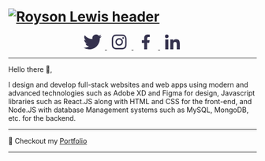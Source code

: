 
# [![Royson Lewis header](https://storage.googleapis.com/royson-lewis.appspot.com/royson%20cover.png)](https://roysonlewis.com)



<p align='center'>
<a href="https://twitter.com/lewisroysonj"><svg xmlns="http://www.w3.org/2000/svg" width="50" height="30" viewBox="0 0 70.229 57.039">
  <path id="Icon_awesome-twitter" data-name="Icon awesome-twitter" d="M63.01,17.6c.045.624.045,1.248.045,1.872,0,19.028-14.482,40.952-40.952,40.952A40.674,40.674,0,0,1,0,53.958a29.775,29.775,0,0,0,3.476.178,28.826,28.826,0,0,0,17.869-6.149A14.419,14.419,0,0,1,7.887,38a18.151,18.151,0,0,0,2.718.223,15.223,15.223,0,0,0,3.788-.49A14.4,14.4,0,0,1,2.852,23.612v-.178A14.5,14.5,0,0,0,9.358,25.26,14.415,14.415,0,0,1,4.9,6.01,40.912,40.912,0,0,0,34.579,21.072a16.248,16.248,0,0,1-.356-3.3,14.407,14.407,0,0,1,24.91-9.848A28.338,28.338,0,0,0,68.268,4.45a14.354,14.354,0,0,1-6.328,7.932,28.854,28.854,0,0,0,8.288-2.228A30.94,30.94,0,0,1,63.01,17.6Z" transform="translate(0 -3.381)" fill="#34314d"/>
</svg>
</a>
<a href="https://instagram.com/lewisroyson"><svg xmlns="http://www.w3.org/2000/svg" width="50" height="30" viewBox="0 0 58.115 58.102">
  <path id="Icon_awesome-instagram" data-name="Icon awesome-instagram" d="M29.059,16.392a14.9,14.9,0,1,0,14.9,14.9A14.873,14.873,0,0,0,29.059,16.392Zm0,24.581a9.685,9.685,0,1,1,9.685-9.685,9.7,9.7,0,0,1-9.685,9.685Zm18.98-25.191a3.475,3.475,0,1,1-3.475-3.475A3.466,3.466,0,0,1,48.039,15.783Zm9.866,3.526c-.22-4.654-1.284-8.777-4.693-12.174s-7.52-4.46-12.174-4.693c-4.8-.272-19.175-.272-23.972,0-4.641.22-8.764,1.284-12.174,4.68S.432,14.642.2,19.3c-.272,4.8-.272,19.175,0,23.972.22,4.654,1.284,8.777,4.693,12.174s7.52,4.46,12.174,4.693c4.8.272,19.175.272,23.972,0,4.654-.22,8.777-1.284,12.174-4.693s4.46-7.52,4.693-12.174c.272-4.8.272-19.162,0-23.959Zm-6.2,29.106a9.8,9.8,0,0,1-5.523,5.523C42.36,55.455,33.285,55.1,29.059,55.1s-13.315.337-17.126-1.167a9.8,9.8,0,0,1-5.523-5.523c-1.517-3.825-1.167-12.9-1.167-17.126S4.905,17.974,6.409,14.162a9.8,9.8,0,0,1,5.523-5.523c3.825-1.517,12.9-1.167,17.126-1.167s13.315-.337,17.126,1.167a9.8,9.8,0,0,1,5.523,5.523c1.517,3.825,1.167,12.9,1.167,17.126S53.225,44.6,51.708,48.415Z" transform="translate(0.005 -2.238)" fill="#34314d"/>
</svg>
</a>
<a href="https://www.facebook.com/royson.lewis"><svg xmlns="http://www.w3.org/2000/svg" width="50" height="30" viewBox="0 0 28.989 54.127">
  <path id="Icon_awesome-facebook-f" data-name="Icon awesome-facebook-f" d="M28.7,30.446l1.5-9.8H20.8V14.294C20.8,11.614,22.116,9,26.326,9H30.6V.662A52.109,52.109,0,0,0,23.014,0c-7.741,0-12.8,4.692-12.8,13.185v7.466h-8.6v9.8h8.6v23.68H20.8V30.446Z" transform="translate(-1.609)" fill="#34314d"/>
</svg>
</a>
<a href="https://www.linkedin.com/lewisroysonj" >
<svg xmlns="http://www.w3.org/2000/svg" width="50" height="30" viewBox="0 0 57.27 57.269">
  <path id="Icon_awesome-linkedin-in" data-name="Icon awesome-linkedin-in" d="M12.819,57.27H.946V19.034H12.819ZM6.876,13.818a6.909,6.909,0,1,1,6.876-6.941A6.934,6.934,0,0,1,6.876,13.818ZM57.257,57.27H45.41V38.657c0-4.436-.089-10.125-6.173-10.125-6.173,0-7.119,4.819-7.119,9.8V57.27H20.257V19.034H31.644V24.25h.166a12.476,12.476,0,0,1,11.234-6.174c12.017,0,14.226,7.913,14.226,18.191v21Z" transform="translate(0 -0.001)" fill="#34314d"/>
</svg>
</a>
</p>

---


Hello there 👋,

I design and develop full-stack websites and web apps using modern and advanced technologies such as Adobe XD and Figma for design, Javascript libraries such as React.JS along with HTML and CSS for the front-end, and Node.JS with database Management systems such as MySQL, MongoDB, etc. for the backend.

  ---


💎 Checkout my [Portfolio](https://roysonlewis.com/)

---
